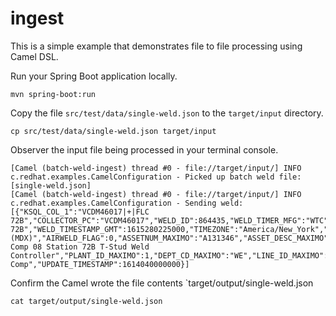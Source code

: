 # ingest
This is a simple example that demonstrates file to file processing using Camel DSL.

Run your Spring Boot application locally.
```shell
mvn spring-boot:run
```

Copy the file `src/test/data/single-weld.json` to the `target/input` directory.
```shell
cp src/test/data/single-weld.json target/input
```

Observer the input file being processed in your terminal console.
```text
[Camel (batch-weld-ingest) thread #0 - file://target/input/] INFO  c.redhat.examples.CamelConfiguration - Picked up batch weld file: [single-weld.json]
[Camel (batch-weld-ingest) thread #0 - file://target/input/] INFO  c.redhat.examples.CamelConfiguration - Sending weld: [{"KSQL_COL_1":"VCDM46017|+|FLC 72B","COLLECTOR_PC":"VCDM46017","WELD_ID":864435,"WELD_TIMER_MFG":"WTC","TIMER_NAME":"FLC 72B","WELD_TIMESTAMP_GMT":1615280225000,"TIMEZONE":"America/New_York","PROGRAM_NO":47,"AVG_RESISTANCE_VALUE":208,"REF_RESISTANCE_VALUE":107,"UCL_VALUE":122,"LCL_VALUE":92,"EXPULSION_TIME":0,"SPATTER_FLAG":0,"FEEDBACK_FLAG":1,"MODEL_CODE_WELDABILITY":"TYA (MDX)","AIRWELD_FLAG":0,"ASSETNUM_MAXIMO":"A131346","ASSET_DESC_MAXIMO":"Floor Comp 08 Station 72B T-Stud Weld Controller","PLANT_ID_MAXIMO":1,"DEPT_CD_MAXIMO":"WE","LINE_ID_MAXIMO":1,"ZONE_CD_MAXIMO":"A0","PROCESS_CD_MAXIMO":"FL","STATION_CD_MAXIMO":7,"ASSET_SYSTEM_CD_MAXIMO":"2B","SITE_CD":"ELP","PROCESS_DESCRIPTION":"Floor Comp","UPDATE_TIMESTAMP":1614040000000}]
```

Confirm the Camel wrote the file contents `target/output/single-weld.json
```shell
cat target/output/single-weld.json
```
